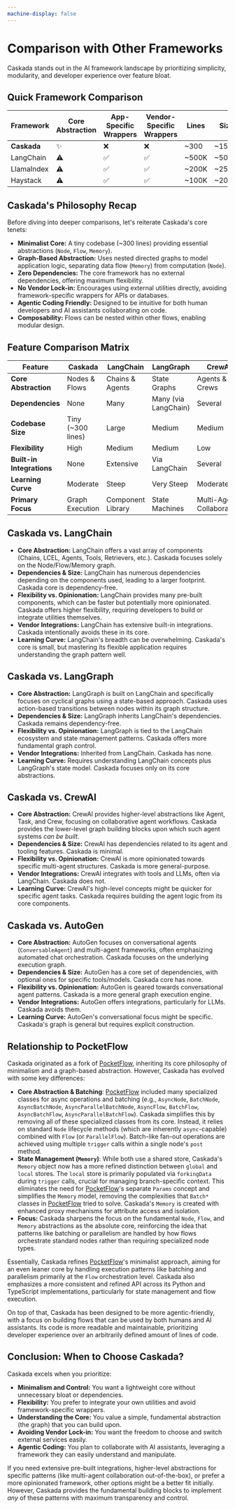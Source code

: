```yaml
---
machine-display: false
---
```


# Comparison with Other Frameworks

Caskada stands out in the AI framework landscape by prioritizing simplicity, modularity, and developer experience over feature bloat.

## Quick Framework Comparison

| Framework      | Core Abstraction | App-Specific Wrappers | Vendor-Specific Wrappers | Lines | Size  |
| -------------- | ---------------- | --------------------- | ------------------------ | ----- | ----- |
| **Caskada** | ✨               | ❌                    | ❌                       | ~300  | ~15KB |
| LangChain      | ⚠️               | ✅                    | ✅                       | ~500K | ~50MB |
| LlamaIndex     | ⚠️               | ✅                    | ✅                       | ~200K | ~25MB |
| Haystack       | ⚠️               | ✅                    | ✅                       | ~100K | ~20MB |

## Caskada's Philosophy Recap

Before diving into deeper comparisons, let's reiterate Caskada's core tenets:

- **Minimalist Core:** A tiny codebase (~300 lines) providing essential abstractions (`Node`, `Flow`, `Memory`).
- **Graph-Based Abstraction:** Uses nested directed graphs to model application logic, separating data flow (`Memory`) from computation (`Node`).
- **Zero Dependencies:** The core framework has no external dependencies, offering maximum flexibility.
- **No Vendor Lock-in:** Encourages using external utilities directly, avoiding framework-specific wrappers for APIs or databases.
- **Agentic Coding Friendly:** Designed to be intuitive for both human developers and AI assistants collaborating on code.
- **Composability:** Flows can be nested within other flows, enabling modular design.

## Feature Comparison Matrix

| Feature                   | Caskada        | LangChain         | LangGraph            | CrewAI                    | AutoGen               | PocketFlow       |
| ------------------------- | ----------------- | ----------------- | -------------------- | ------------------------- | --------------------- | ---------------- |
| **Core Abstraction**      | Nodes & Flows     | Chains & Agents   | State Graphs         | Agents & Crews            | Conversational Agents | Nodes & Flows    |
| **Dependencies**          | None              | Many              | Many (via LangChain) | Several                   | Several               | None             |
| **Codebase Size**         | Tiny (~300 lines) | Large             | Medium               | Medium                    | Medium                | Tiny (100 lines) |
| **Flexibility**           | High              | Medium            | Medium               | Low                       | Medium                | High             |
| **Built-in Integrations** | None              | Extensive         | Via LangChain        | Several                   | Several               | None             |
| **Learning Curve**        | Moderate          | Steep             | Very Steep           | Moderate                  | Moderate              | Moderate         |
| **Primary Focus**         | Graph Execution   | Component Library | State Machines       | Multi-Agent Collaboration | Conversational Agents | Graph Execution  |

## Caskada vs. LangChain

- **Core Abstraction:** LangChain offers a vast array of components (Chains, LCEL, Agents, Tools, Retrievers, etc.). Caskada focuses solely on the Node/Flow/Memory graph.
- **Dependencies & Size:** LangChain has numerous dependencies depending on the components used, leading to a larger footprint. Caskada core is dependency-free.
- **Flexibility vs. Opinionation:** LangChain provides many pre-built components, which can be faster but potentially more opinionated. Caskada offers higher flexibility, requiring developers to build or integrate utilities themselves.
- **Vendor Integrations:** LangChain has extensive built-in integrations. Caskada intentionally avoids these in its core.
- **Learning Curve:** LangChain's breadth can be overwhelming. Caskada's core is small, but mastering its flexible application requires understanding the graph pattern well.

## Caskada vs. LangGraph

- **Core Abstraction:** LangGraph is built on LangChain and specifically focuses on cyclical graphs using a state-based approach. Caskada uses action-based transitions between nodes within its graph structure.
- **Dependencies & Size:** LangGraph inherits LangChain's dependencies. Caskada remains dependency-free.
- **Flexibility vs. Opinionation:** LangGraph is tied to the LangChain ecosystem and state management patterns. Caskada offers more fundamental graph control.
- **Vendor Integrations:** Inherited from LangChain. Caskada has none.
- **Learning Curve:** Requires understanding LangChain concepts plus LangGraph's state model. Caskada focuses only on its core abstractions.

## Caskada vs. CrewAI

- **Core Abstraction:** CrewAI provides higher-level abstractions like Agent, Task, and Crew, focusing on collaborative agent workflows. Caskada provides the lower-level graph building blocks upon which such agent systems _can be built_.
- **Dependencies & Size:** CrewAI has dependencies related to its agent and tooling features. Caskada is minimal.
- **Flexibility vs. Opinionation:** CrewAI is more opinionated towards specific multi-agent structures. Caskada is more general-purpose.
- **Vendor Integrations:** CrewAI integrates with tools and LLMs, often via LangChain. Caskada does not.
- **Learning Curve:** CrewAI's high-level concepts might be quicker for specific agent tasks. Caskada requires building the agent logic from its core components.

## Caskada vs. AutoGen

- **Core Abstraction:** AutoGen focuses on conversational agents (`ConversableAgent`) and multi-agent frameworks, often emphasizing automated chat orchestration. Caskada focuses on the underlying execution graph.
- **Dependencies & Size:** AutoGen has a core set of dependencies, with optional ones for specific tools/models. Caskada core has none.
- **Flexibility vs. Opinionation:** AutoGen is geared towards conversational agent patterns. Caskada is a more general graph execution engine.
- **Vendor Integrations:** AutoGen offers integrations, particularly for LLMs. Caskada avoids them.
- **Learning Curve:** AutoGen's conversational focus might be specific. Caskada's graph is general but requires explicit construction.

## Relationship to PocketFlow

Caskada originated as a fork of [PocketFlow](https://arxiv.org/abs/2504.03771), inheriting its core philosophy of minimalism and a graph-based abstraction. However, Caskada has evolved with some key differences:

- **Core Abstraction & Batching**: [PocketFlow](https://arxiv.org/abs/2504.03771) included many specialized classes for async operations and batching (e.g., `AsyncNode`, `BatchNode`, `AsyncBatchNode`, `AsyncParallelBatchNode`, `AsyncFlow`, `BatchFlow`, `AsyncBatchFlow`, `AsyncParallelBatchFlow`). Caskada simplifies this by removing all of these specialized classes from its core. Instead, it relies on standard `Node` lifecycle methods (which are inherently `async`-capable) combined with `Flow` (or `ParallelFlow`). Batch-like fan-out operations are achieved using multiple `trigger` calls within a single node's `post` method.
- **State Management (`Memory`)**: While both use a shared store, Caskada's `Memory` object now has a more refined distinction between `global` and `local` stores. The `local` store is primarily populated via `forkingData` during `trigger` calls, crucial for managing branch-specific context. This eliminates the need for [PocketFlow](https://arxiv.org/abs/2504.03771)'s separate `Params` concept and simplifies the `Memory` model, removing the complexities that `Batch*` classes in [PocketFlow](https://arxiv.org/abs/2504.03771) tried to solve. Caskada's `Memory` is created with enhanced proxy mechanisms for attribute access and isolation.
- **Focus:** Caskada sharpens the focus on the fundamental `Node`, `Flow`, and `Memory` abstractions as the absolute core, reinforcing the idea that patterns like batching or parallelism are handled by how flows orchestrate standard nodes rather than requiring specialized node types.

Essentially, Caskada refines [PocketFlow](https://arxiv.org/abs/2504.03771)'s minimalist approach, aiming for an even leaner core by handling execution patterns like batching and parallelism primarily at the `Flow` orchestration level.
Caskada also emphasizes a more consistent and refined API across its Python and TypeScript implementations, particularly for state management and flow execution.

On top of that, Caskada has been designed to be more agentic-friendly, with a focus on building flows that can be used by both humans and AI assistants. Its code is more readable and maintainable, prioritizing developer experience over an arbitrarily defined amount of lines of code.

## Conclusion: When to Choose Caskada?

Caskada excels when you prioritize:

- **Minimalism and Control:** You want a lightweight core without unnecessary bloat or dependencies.
- **Flexibility:** You prefer to integrate your own utilities and avoid framework-specific wrappers.
- **Understanding the Core:** You value a simple, fundamental abstraction (the graph) that you can build upon.
- **Avoiding Vendor Lock-in:** You want the freedom to choose and switch external services easily.
- **Agentic Coding:** You plan to collaborate with AI assistants, leveraging a framework they can easily understand and manipulate.

If you need extensive pre-built integrations, higher-level abstractions for specific patterns (like multi-agent collaboration out-of-the-box), or prefer a more opinionated framework, other options might be a better fit initially. However, Caskada provides the fundamental building blocks to implement _any_ of these patterns with maximum transparency and control.
